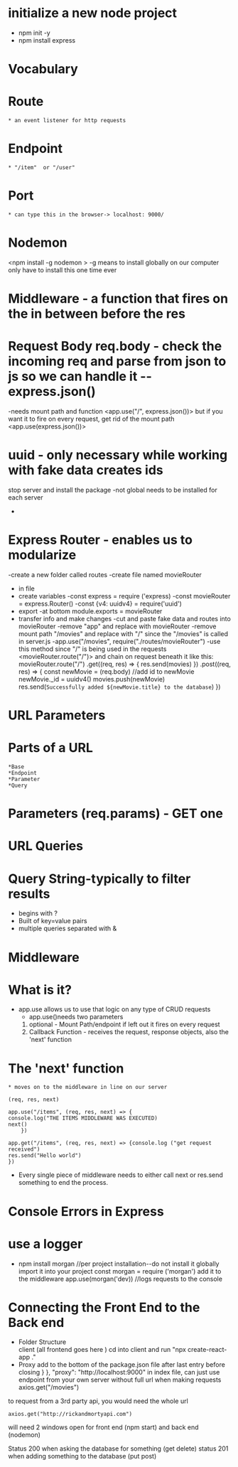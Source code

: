 # initialize a new node project
- npm init -y
- npm install express

# Vocabulary 

# Route
    * an event listener for http requests

# Endpoint
    * "/item"  or "/user"

# Port 
    * can type this in the browser-> localhost: 9000/
    
# Nodemon
 <npm install -g nodemon >
 -g  means to install globally on our computer only have to install this one time ever

# Middleware - a function that fires on the in between before the res

# Request Body req.body - check the incoming req and parse from json to js so we can handle it --express.json() 

-needs mount path and function <app.use("/", express.json())> but if you want it to fire on every request, get rid of the mount path <app.use(express.json())>

# uuid - only necessary while working with fake data creates ids
stop server and install the package 
-not global needs to be installed for each server 
- <npm install uuid>

# Express Router - enables us to modularize
-create a new folder called routes
-create file named movieRouter
* in file 
* create variables 
-const express = require ('express)
-const movieRouter = express.Router()
-const {v4: uuidv4} = require('uuid')
* export 
-at bottom module.exports = movieRouter
* transfer info and make changes 
-cut and paste fake data and routes into movieRouter
-remove "app" and replace with movieRouter
-remove mount path  "/movies" and replace with "/" since the "/movies" is called in server.js
-app.use("/movies", require("./routes/movieRouter")
-use this method since "/" is being used in the requests 
<movieRouter.route("/")> and chain on request beneath it like this:
movieRouter.route("/")
    .get((req, res) => {
        res.send(movies)
    })
    .post((req, res) => {
        const newMovie = (req.body)
        //add id to newMovie
        newMovie._id = uuidv4()
        movies.push(newMovie)
        res.send(`Successfully added ${newMovie.title} to the database`)
    })

# URL Parameters 

# Parts of a URL 
    *Base 
    *Endpoint
    *Parameter 
    *Query 

# Parameters (req.params) - GET one 

# URL Queries 

# Query String-typically to filter results
* begins with ?
* Built of key=value pairs
* multiple queries separated with & 

# Middleware 

# What is it? 
* app.use allows us to use that logic on any type of CRUD requests
    * app.use()needs two parameters 
    1. optional - Mount Path/endpoint  if left out it fires on every request
    2. Callback Function - receives the request, response objects, also the 'next' function 

# The 'next' function 
    * moves on to the middleware in line on our server 

    (req, res, next)

    app.use("/items", (req, res, next) => {
    console.log("THE ITEMS MIDDLEWARE WAS EXECUTED)
    next()
        })
    
    app.get("/items", (req, res, next) => {console.log ("get request received")
    res.send("Hello world")
    })

* Every single piece of middleware needs to either call next or res.send something to end the process. 

# Console Errors in Express

# use a logger 
* npm install morgan
//per project installation--do not install it globally 
import it into your project 
    const morgan = require ('morgan')
add it to the middleware
    app.use(morgan('dev)) //logs requests to the console 

# Connecting the Front End to the Back end 

* Folder Structure    
    client (all frontend goes here )
    cd into client and run "npx create-react-app ."
* Proxy
add to the bottom of the package.json file after last entry before closing }
      },
  "proxy": "http://localhost:9000"
in index file, can just use endpoint from your own server without full url when making requests
    axios.get("/movies") 

to request from a 3rd party api, you would need the whole url 

    axios.get("http://rickandmortyapi.com")

will need 2 windows open for front end (npm start) and back end (nodemon)

Status 200 when asking the database for something (get delete)
status 201 when adding something to the database (put post)








